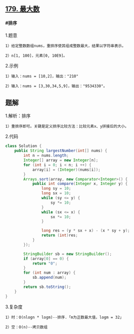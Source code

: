 ## [179. 最大数](https://leetcode.cn/problems/largest-number/description/)

#### #排序
1.题意

    1）给定整数数组nums，重排序使其组成整数最大，结果以字符串表示。

    2）n[1, 100]，元素[0, 10E9]。

2.示例

    1）输入：nums = [10,2]，输出："210"

    2）输入：nums = [3,30,34,5,9]，输出："9534330"。

## 题解
1.解析：排序

    1）重排序即可。关键是定义排序比较方法：比较元素x、y拼接后的大小。

2.代码
```java
class Solution {
    public String largestNumber(int[] nums) {
        int n = nums.length;
        Integer[] array = new Integer[n];
        for (int i = 0; i < n; i ++) {
            array[i] = (Integer)(nums[i]);
        }
        Arrays.sort(array, new Comparator<Integer>() {
            public int compare(Integer x, Integer y) {
                long sy = 10;
                long sx = 10;
                while (sy <= y) {
                    sy *= 10;
                }
                while (sx <= x) {
                    sx *= 10;
                }

                long res = (y * sx + x) - (x * sy + y);
                return (int)res; 
            }
        });

        StringBuilder sb = new StringBuilder();
        if (array[0] == 0) {
            return "0";
        }
        for (int num : array) {
            sb.append(num);
        }
        return sb.toString();
    }
}
```

3.复杂度

    1）时：O(nlogn * logm)--排序.「m为正数最大值，logm = 32」

    2）空：O(n)--拷贝数组